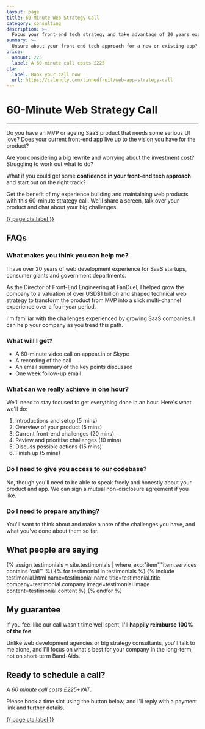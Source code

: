 ```yaml
---
layout: page
title: 60-Minute Web Strategy Call
category: consulting
description: >-
  Focus your front-end tech strategy and take advantage of 20 years experience with this 60-minute call
summary: >-
  Unsure about your front-end tech approach for a new or existing app? Confused by the wealth of choice in front-end technologies? I can help focus your thinking with this strategy call. We'll discuss your situation and develop a brief roadmap or recommendations. You'll receive a recording of the call and an email summary. 
price: 
  amount: 225
  label: A 60-minute call costs £225
cta:
  label: Book your call now
  url: https://calendly.com/tinnedfruit/web-app-strategy-call
---
```


# 60-Minute Web Strategy Call

---

Do you have an MVP or ageing SaaS product that needs some serious UI love? Does your current front-end app live up to the vision you have for the product?

Are you considering a big rewrite and worrying about the investment cost? Struggling to work out what to do?

What if you could get some __confidence in your front-end tech approach__ and start out on the right track?

Get the benefit of my experience building and maintaining web products with this 60-minute strategy call. We'll share a screen, talk over your product and chat about your big challenges.

<div class="align-center mtb1">
  <a class="button button--secondary" href="{{ page.cta.url }}">{{ page.cta.label }}</a>
</div>


## FAQs

### What makes you think you can help me?

I have over 20 years of web development experience for SaaS startups, consumer giants and government departments.

As the Director of Front-End Engineering at FanDuel, I helped grow the company to a valuation of over USD$1 billion and shaped technical web strategy to transform the product from MVP into a slick multi-channel experience over a four-year period.

I'm familiar with the challenges experienced by growing SaaS companies. I can help your company as you tread this path.

### What will I get?

* A 60-minute video call on appear.in or Skype
* A recording of the call
* An email summary of the key points discussed
* One week follow-up email

### What can we really achieve in one hour?

We'll need to stay focused to get everything done in an hour. Here's what we'll do:

1. Introductions and setup (5 mins)
2. Overview of your product (5 mins)
3. Current front-end challenges (20 mins)
4. Review and prioritise challenges (10 mins)
5. Discuss possible actions (15 mins)
6. Finish up (5 mins)

### Do I need to give you access to our codebase?

No, though you'll need to be able to speak freely and honestly about your product and app. We can sign a mutual non-disclosure agreement if you like.

### Do I need to prepare anything?

You'll want to think about and make a note of the challenges you have, and what you've done about them so far.

## What people are saying

{% assign testimonials = site.testimonials | where_exp:"item","item.services contains 'call'" %}
{% for testimonial in testimonials %}
  {% include testimonial.html
    name=testimonial.name
    title=testimonial.title
    company=testimonial.company
    image=testimonial.image
    content=testimonial.content
  %}
{% endfor %}

## My guarantee

If you feel like our call wasn't time well spent, __I'll happily reimburse 100% of the fee__.

Unlike web development agencies or big strategy consultants, you'll talk to me alone, and I'll focus on what's best for your company in the long-term, not on short-term Band-Aids.

## Ready to schedule a call?

_A 60 minute call costs £225+VAT_.

Please book a time slot using the button below, and I'll reply with a payment link and further details.

<div class="align-center mtb1">
  <a class="button button--secondary" href="{{ page.cta.url }}">{{ page.cta.label }}</a>
</div>
